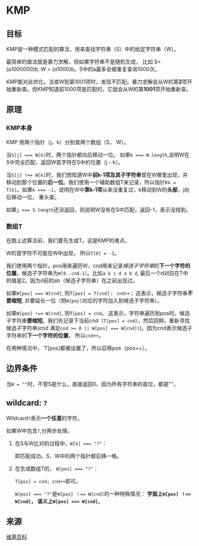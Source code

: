 # KMP

## 目标

KMP是一种模式匹配的算法，用来查找字符串（S）中的给定字符串（W）。

最简单的做法就是暴力求解，但如果字符串不是随机生成， 比如 S= (a*1000000)b, W = (a*1000)b。S中的a最多会被重复查询1000次。

KMP能对此优化。当查W到第1001项时，发现不匹配。暴力求解会从W的第**2**项开始重新查。但KMP知道前1000项是匹配的，它就会从W的第**1001**项开始重新查。

## 原理

### KMP本身

KMP 用两个指针（j，k）分别查两个数组（S， W）。

当`S[j] === W[k]`时，两个指针都向后移动一位。 如果`k === W.length`,说明W在S中完全匹配，返回W首字符在S中的位置（j - k）。

当`S[j] !== W[k]`时，我们想知道W中**前k-1项及其子字符串**曾在W哪里出现，并移动到那个位置的**后一位**。我们使用一个辅助数组T来记录，所以指针k`k = T[k]`。如果`k === -1`，说明在W中**第k-1项**从来没重复过，k移动到W的**头部**，j向后移动一位， 重头查。

如果`j === S.length`还没返回，则说明W没有在S中匹配，返回-1，表示没找到。

### 数组T

在跑上述算法前，我们要先生成T。这是KMP的难点。

W的首字符不可能在W中出现， 所以`T[0] = -1`。

我们使用两个指针。pos用来遍历W，cnd用来记录*候选子字符串*的**下一个字符的位置**。候选子字符串为`W[0..cnd-1]`。比如`a b c d a b d`, 最后一个d对应在T中的值是2。因为d前的ab（候选子字符串）在之前出现过。

如果`W[pos] === W[cnd]`, 则`T[pos] = T[cnd]； cnd++；` 这表示，候选子字符串**不要缩短**, 并要延长一位（把`W[pos]`对应的字符加入到候选子字符串）。

如果`W[pos] !== W[cnd]`, 则`T[pos] = cnd`。 这表示，字符串遍历到pos时，候选子字符串**要缩短**。我们先记录下当前cnd（`T[pos] = cnd`），然后回朔，重新寻找候选子字符串(cnd 满足`cnd >= 0 || W[pos] === W[cnd])`)。因为cnd表示候选子字符串的**下一个字符的位置**， 所以`cnd++`。

在两种情况中，`T[pos]都被设置了，所以后移pos（pos++）。


## 边界条件

当`W = ""`时，不管S是什么，直接返回0。因为所有字符串的首位，都是""。

## wildcard: `?`

Wildcard`?`表示**一个任意**的字符。

如果W中包含`?`,分两步处理。

1. 在S与W比对的过程中，`W[k] === "?"`：
    
    即匹配成功。S，W中的两个指针都后移一格。

2. 在生成数组T的， `W[pos] === "?"`：

    `T[pos] = cnd; cnd++`即可。
    
    `W[pos] === "?"`是`W[pos] ！== W[cnd]`的一种特殊情况： **字面上`W[pos] ！== W[cnd]`， 语义上`W[pos] === W[cnd]`**。


## 来源

[维基百科](https://en.wikipedia.org/wiki/Knuth%E2%80%93Morris%E2%80%93Pratt_algorithm)
